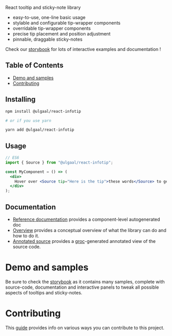 React tooltip and sticky-note library

- easy-to-use, one-line basic usage
- stylable and configurable tip-wrapper components
- overridable tip-wrapper components
- precise tip placement and position adjustment
- pinnable, draggable sticky-notes

Check our [storybook](https://ulgaal.github.io/react-infotip/storybook-static) for lots of interactive examples and documentation !

## Table of Contents

- [Demo and samples](#demo-and-samples)
- [Contributing](#contributing)

## Installing

```sh
npm install @ulgaal/react-infotip

# or if you use yarn

yarn add @ulgaal/react-infotip
```

## Usage

```jsx
// ES6
import { Source } from "@ulgaal/react-infotip";

const MyComponent = () => (
  <div>
    Hover over <Source tip="Here is the tip">these words</Source> to get a tip
  </div>
);
```

## Documentation

- [Reference documentation](http://github.com/ulgaal/react-infotip/tree/master/doc/ref) provides a component-level autogenerated doc
- [Overview](http://github.com/ulgaal/react-infotip/blob/master/OVERVIEW.md) provides a conceptual overview of what the library can do and how to do it.
- [Annotated source](https://ulgaal.github.io/react-infotip/code/src/index.html) provides a [groc](https://github.com/nevir/groc)-generated annotated view of the source code.

# Demo and samples

Be sure to check the [storybook](https://ulgaal.github.io/react-infotip/storybook-static) as it contains many samples, complete with source-code, documentation and interactive panels to tweak all possible aspects of tooltips and sticky-notes.

# Contributing

This [guide](http://github.com/ulgaal/react-infotip/blob/master/CONTRIBUTING.md) provides info on various ways you can contribute to this project.
